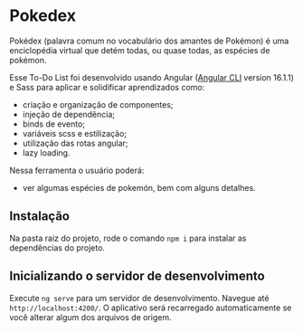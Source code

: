 # Pokedex
Pokédex (palavra comum no vocabulário dos amantes de Pokémon) é uma enciclopédia virtual que detém todas, ou quase todas, as espécies de pokémon.

Esse To-Do List foi desenvolvido usando Angular ([Angular CLI](https://github.com/angular/angular-cli) version 16.1.1) e Sass para aplicar e solidificar aprendizados como:

  - criação e organização de componentes;
  - injeção de dependência;
  - binds de evento;
  - variáveis scss e estilização;
  - utilização das rotas angular;
  - lazy loading.

 Nessa ferramenta o usuário poderá: 
 
  - ver algumas espécies de pokemón, bem com alguns detalhes.

## Instalação

Na pasta raiz do projeto, rode o comando `npm i` para instalar as dependências do projeto.

## Inicializando o servidor de desenvolvimento

Execute `ng serve` para um servidor de desenvolvimento. Navegue até `http://localhost:4200/`. O aplicativo será recarregado automaticamente se você alterar algum dos arquivos de origem.

